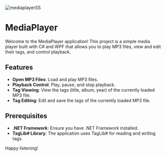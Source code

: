 ![mediaplayerSS](https://github.com/CihanNscc/Three-in-a-row-game/assets/113132289/624969df-1aa5-4e6e-b289-c85f542a736e)

# MediaPlayer

Welcome to the MediaPlayer application! This project is a simple media player built with C# and WPF that allows you to play MP3 files, view and edit their tags, and control playback.

## Features

- **Open MP3 Files**: Load and play MP3 files.
- **Playback Control**: Play, pause, and stop playback.
- **Tag Viewing**: View the tags (title, album, year) of the currently loaded MP3 file.
- **Tag Editing**: Edit and save the tags of the currently loaded MP3 file.

## Prerequisites

- **.NET Framework**: Ensure you have .NET Framework installed.
- **TagLib# Library**: The application uses TagLib# for reading and writing tags.

Happy listening!
